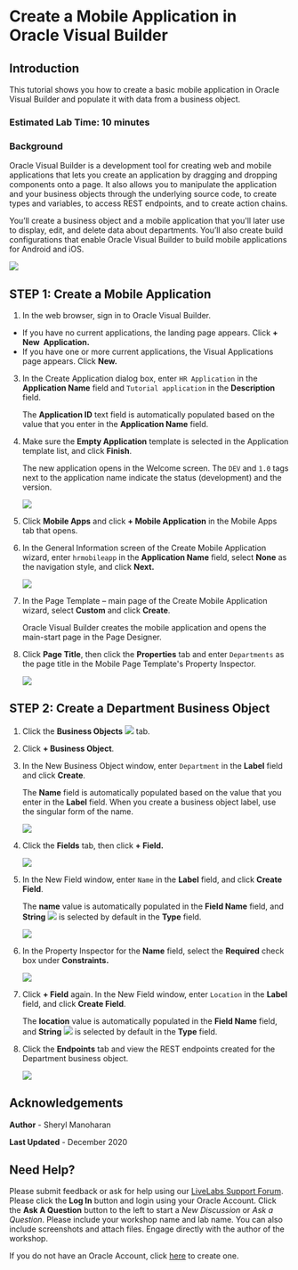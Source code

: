 # Create a Mobile Application in Oracle Visual Builder

## Introduction

This tutorial shows you how to create a basic mobile application in Oracle Visual Builder and populate it with data from a business object.
### Estimated Lab Time:  10 minutes

### Background

Oracle Visual Builder is a development tool for creating web and mobile applications that lets you create an application by dragging and dropping components onto a page. It also allows you to manipulate the application and your business objects through the underlying source code, to create types and variables, to access REST endpoints, and to create action chains.

You’ll create a business object and a mobile application that you'll later use to display, edit, and delete data about departments. You’ll also create build configurations that enable Oracle Visual Builder to build mobile applications for Android and iOS.

![](./images/vbmca_dbdiagram.png)

## **STEP 1:** Create a Mobile Application

1.  In the web browser, sign in to Oracle Visual Builder.

-   If you have no current applications, the landing page appears. Click **\+ New  Application.**
-   If you have one or more current applications, the Visual Applications page appears. Click **New.**

3.  In the Create Application dialog box, enter `HR Application` in the **Application Name** field and `Tutorial application` in the **Description** field. 

    The **Application ID** text field is automatically populated based on the value that you enter in the **Application Name** field.

4.  Make sure the **Empty Application** template is selected in the Application template list, and click **Finish**.

    The new application opens in the Welcome screen. The `DEV` and `1.0` tags next to the application name indicate the status (development) and the version.

    ![](./images/vbmca_cra_04.png)

5.  Click **Mobile Apps** and click **\+ Mobile Application** in the Mobile Apps tab that opens.
6.  In the General Information screen of the Create Mobile Application wizard, enter `hrmobileapp` in the **Application Name** field, select **None** as the navigation style, and click **Next.**

    ![](./images/vbmca_cra_05.png)

7.  In the Page Template – main page of the Create Mobile Application wizard, select **Custom** and click **Create**.

    Oracle Visual Builder creates the mobile application and opens the main-start page in the Page Designer.

8.  Click **Page Title**, then click the **Properties** tab and enter `Departments` as the page title in the Mobile Page Template's Property Inspector.

    ![](./images/vbmca_cra_07.png)


## **STEP 2**: Create a Department Business Object

1.  Click the **Business Objects** ![](./images/vbmca_bo_icon.png) tab.
2.  Click **\+ Business Object**.
3.  In the New Business Object window, enter `Department` in the **Label** field and click **Create**.

    The **Name** field is automatically populated based on the value that you enter in the **Label** field. When you create a business object label, use the singular form of the name.

    ![](./images/vbmca_cdb_03.png)

4.  Click the **Fields** tab, then click **\+ Field.**

    ![](./images/vbmca_cdb_04.png)

5.  In the New Field window, enter `Name` in the **Label** field, and click **Create Field**.

    The **name** value is automatically populated in the **Field Name** field, and **String** ![](./images/vbmca_textfield_icon.png) is selected by default in the **Type** field.

    ![](./images/vbmca_cdb_05.png)

6.  In the Property Inspector for the **Name** field, select the **Required** check box under **Constraints.**

    ![](./images/vbmca_cdb_06.png)

7.  Click **\+ Field** again. In the New Field window, enter `Location` in the **Label** field, and click **Create Field**.

    The **location** value is automatically populated in the **Field Name** field, and **String** ![](./images/vbmca_textfield_icon.png) is selected by default in the **Type** field.

8.  Click the **Endpoints** tab and view the REST endpoints created for the Department business object.

    ![](./images/vbmca_cde_s9.png)

## Acknowledgements
**Author** - Sheryl Manoharan

**Last Updated** - December 2020

## Need Help?
Please submit feedback or ask for help using our [LiveLabs Support Forum](https://community.oracle.com/tech/developers/categories/livelabsdiscussions). Please click the **Log In** button and login using your Oracle Account. Click the **Ask A Question** button to the left to start a *New Discussion* or *Ask a Question*.  Please include your workshop name and lab name.  You can also include screenshots and attach files.  Engage directly with the author of the workshop.

If you do not have an Oracle Account, click [here](https://profile.oracle.com/myprofile/account/create-account.jspx) to create one.

